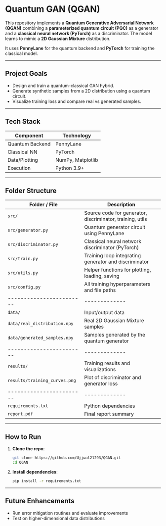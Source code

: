 # Quantum GAN (QGAN)

This repository implements a **Quantum Generative Adversarial Network (QGAN)** combining a **parameterized quantum circuit (PQC)** as a generator and a **classical neural network (PyTorch)** as a discriminator. The model learns to mimic a **2D Gaussian Mixture** distribution.

It uses **PennyLane** for the quantum backend and **PyTorch** for training the classical model.

---

## Project Goals

- Design and train a quantum-classical GAN hybrid.
- Generate synthetic samples from a 2D distribution using a quantum circuit.
- Visualize training loss and compare real vs generated samples.

---

## Tech Stack

| Component       | Technology             |
|----------------|------------------------|
| Quantum Backend | PennyLane              |
| Classical NN    | PyTorch                |
| Data/Plotting   | NumPy, Matplotlib      |
| Execution       | Python 3.9+   |

---

## Folder Structure

| Folder / File         | Description |
|------------------------|-------------|
| `src/`                 | Source code for generator, discriminator, training, utils |
| `src/generator.py`     | Quantum generator circuit using PennyLane |
| `src/discriminator.py` | Classical neural network discriminator (PyTorch) |
| `src/train.py`         | Training loop integrating generator and discriminator |
| `src/utils.py`         | Helper functions for plotting, loading, saving |
| `src/config.py`        | All training hyperparameters and file paths |
|------------------------|-------------|
| `data/`                | Input/output data |
| `data/real_distribution.npy` | Real 2D Gaussian Mixture samples |
| `data/generated_samples.npy` | Samples generated by the quantum generator |
|------------------------|-------------|
| `results/`             | Training results and visualizations |
| `results/training_curves.png` | Plot of discriminator and generator loss |
|------------------------|-------------|
| `requirements.txt`     | Python dependencies |
| `report.pdf`           | Final report summary |

---

## How to Run

1. **Clone the repo**:
   ```bash
   git clone https://github.com/Ujjwal21293/QGAN.git
   cd QGAN

2. **Install dependencies**:
   ```bash
   pip install -r requirements.txt
   ```

---

## Future Enhancements

- Run error mitigation routines and evaluate improvements
- Test on higher-dimensional data distributions
